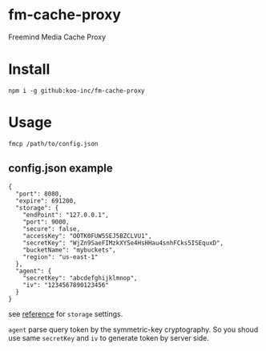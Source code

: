 # fm-cache-proxy
Freemind Media Cache Proxy

# Install

```
npm i -g github:koo-inc/fm-cache-proxy
```

# Usage

```
fmcp /path/to/config.json
```

## config.json example

```
{
  "port": 8080,
  "expire": 691200,
  "storage": {
    "endPoint": "127.0.0.1",
    "port": 9000,
    "secure": false,
    "accessKey": "OOTK0FUW5SEJ5BZCLVU1",
    "secretKey": "WjZn9SaeFIMzkXYSe4HsHHau4snhFCks5ISEquxD",
    "bucketName": "mybuckets",
    "region": "us-east-1"
  },
  "agent": {
    "secretKey": "abcdefghijklmnop",
    "iv": "1234567890123456"
  }
}
```

see [reference](http://docs.minio.io/docs/javascript-client-api-reference) for `storage` settings.

`agent` parse query token by the symmetric-key cryptography. So you shoud use same `secretKey` and `iv` to generate token by server side.
